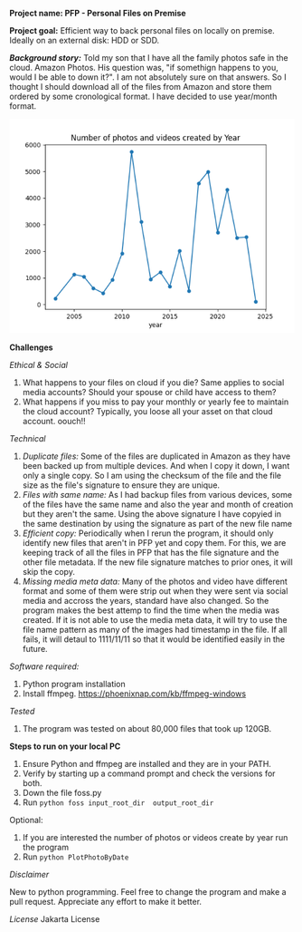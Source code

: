 **Project name: PFP - Personal Files on Premise**

**Project goal:** Efficient way to back personal files on locally on premise. Ideally on an external disk: HDD or SDD.

***Background story:*** Told my son that I have all the family photos safe in the cloud. Amazon Photos. His question was, "if somethign happens to you, would I be able to down it?". 
I am not absolutely sure on that answers. So I thought I should download all of the files from Amazon and store them 
ordered by some cronological format. I have decided to use year/month format.

![My Photos by year!!!](myplot.png)

**Challenges**

_Ethical & Social_

1. What happens to your files on cloud if you die? Same applies to social media accounts? Should your spouse or child have access to them? 
2. What happens if you miss to pay your monthly or yearly fee to maintain the cloud account? Typically, you loose all your asset on that cloud account. oouch!!


_Technical_

1. _Duplicate files:_
Some of the files are duplicated in Amazon as they have been backed up from multiple devices. 
And when I copy it down, I want only a single copy. So I am using the checksum of the file and the file size as the 
file's signature to ensure they are unique. 
2. _Files with same name:_
As I had backup files from various devices, some of the files have the same name and also the year and month of creation
but they aren't the same. Using the above signature I have copyied in the same destination by using the signature as part of the new file name
3. _Efficient copy:_ Periodically when I rerun the program, it should only identify new files that aren't in PFP yet
and copy them. For this, we are keeping track of all the files in PFP that has the file signature and the other file metadata.
If the new file signature matches to prior ones, it will skip the copy.
4. _Missing media meta data:_ Many of the photos and video have different format and some of them were strip out when 
they were sent via social media and accross the years, standard have also changed. So the program makes the best attemp 
to find the time when the media was created. If it is not able to use the media meta data, it will try to use the file name 
pattern as many of the images had timestamp in the file. If all fails, it will detaul to 1111/11/11 so that it would be identified easily in the future.

_Software required:_
   1. Python program installation
   2. Install ffmpeg. https://phoenixnap.com/kb/ffmpeg-windows

_Tested_

1. The program was tested on about 80,000 files that took up 120GB. 
  

**Steps to run on your local PC**
1. Ensure Python and ffmpeg are installed and they are in your PATH. 
2. Verify by starting up a command prompt and check the versions for both.
3. Down the file foss.py
4. Run `python foss input_root_dir  output_root_dir`

Optional:
1. If you are interested the number of photos or videos create by year run the program
2. Run `python PlotPhotoByDate`

_Disclaimer_

New to python programming. Feel free to change the program and make a pull request. 
Appreciate any effort to make it better. 

_License_
Jakarta License
